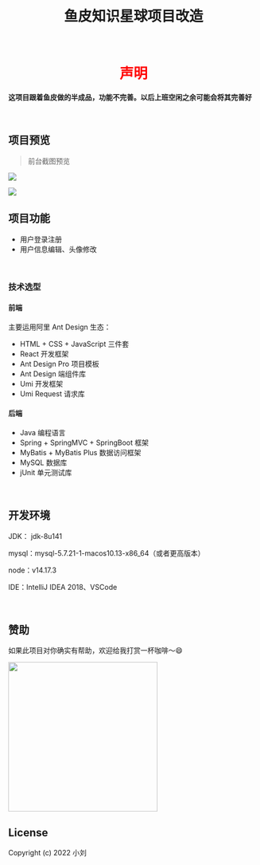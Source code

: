 <h1 align="center">鱼皮知识星球项目改造</h1>

<br/>

<h1 align="center"><font color="red">声明</font></h1>

**这项目跟着鱼皮做的半成品，功能不完善。以后上班空闲之余可能会将其完善好**

<br/>

## 项目预览

> 前台截图预览

![](https://xingqiu-tuchuang-1256524210.cos.ap-shanghai.myqcloud.com/3641/`3{6@MK9FK}GT63GC~RCBIL.png)<br/>

![](https://xingqiu-tuchuang-1256524210.cos.ap-shanghai.myqcloud.com/3641/123.png)<br/>



## 项目功能

- 用户登录注册
- 用户信息编辑、头像修改

<br/>

### 技术选型



#### 前端



主要运用阿里 Ant Design 生态：



- HTML + CSS + JavaScript 三件套
- React 开发框架
- Ant Design Pro 项目模板
- Ant Design 端组件库
- Umi 开发框架
- Umi Request 请求库



#### 后端



- Java 编程语言
- Spring + SpringMVC + SpringBoot 框架
- MyBatis + MyBatis Plus 数据访问框架
- MySQL 数据库
- jUnit 单元测试库

<br/>

## 开发环境

JDK： jdk-8u141

mysql：mysql-5.7.21-1-macos10.13-x86_64（或者更高版本）

node：v14.17.3

IDE：IntelliJ IDEA 2018、VSCode

<br/>

## 赞助

如果此项目对你确实有帮助，欢迎给我打赏一杯咖啡～😄

<img src="https://xingqiu-tuchuang-1256524210.cos.ap-shanghai.myqcloud.com/3641/75253dadd8f74d5d8f7310d83a6c045.jpg" height="300px" aligin=center/>

<br/>

## License

Copyright (c) 2022 小刘


